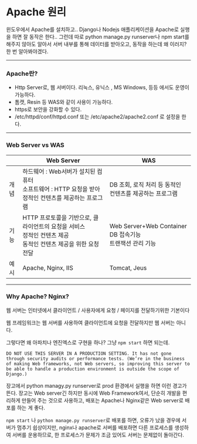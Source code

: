 # Apache 원리

윈도우에서 Apache를 설치하고.. Django나 Nodejs 애플리케이션을 Apache로 실행을 하면 잘 동작은 한다.. 그런데 따로 python manage.py runserver나 npm start를 해주지 않아도 알아서 서버 내부를 통해 데이터를 받아오고, 동작을 하는데 왜 이러지? 한 번 알아봐야겠다.

---

### Apache란?

- Http Server로, 웹 서버이다. 리눅스, 유닉스 , MS Windows, 등등 에서도 운영이 가능하다.
- 톰캣, Resin 등 WAS와 같이 사용이 가능하다.
- https로 보안을 강화할 수 있다.
-  /etc/httpd/conf/httpd.conf  또는 /etc/apache2/apache2.conf 로 설정을 한다.

---

### Web Server vs WAS



|      | Web Server                                                   | WAS                                                          |
| ---- | ------------------------------------------------------------ | ------------------------------------------------------------ |
| 개념 | 하드웨어 : Web서버가 설치된 컴퓨터<br />소프트웨어 : HTTP 요청을 받아 정적인 컨텐츠를 제공하는 프로그램 | DB 조회, 로직 처리 등 동적인 컨텐츠를 제공하는 프로그램      |
| 기능 | HTTP 프로토콜을 기반으로, 클라이언트의 요청을 서비스<br />정적인 컨텐츠 제공<br />동적인 컨텐츠 제공을 위한 요청 전달 | Web Server+Web Container<br />DB 접속기능<br />트랜잭션 관리 기능 |
| 예시 | Apache, Nginx, IIS                                           | Tomcat, Jeus                                                 |

---

### Why Apache? Nginx? 

웹  서버는 인터넷에서 클라이언트 / 사용자에게 요청 / 페이지를 전달하기위한 기본이다

웹 프레임워크는 웹 서버를 사용하여 클라이언트에 요청을 전달하지만 웹 서버는 아니다.

그렇다면 왜 아파치나 엔진엑스로 구현을 하나? 그냥 `npm start` 하면 되는데.

```
DO NOT USE THIS SERVER IN A PRODUCTION SETTING. It has not gone through security audits or performance tests. (We’re in the business of making Web frameworks, not Web servers, so improving this server to be able to handle a production environment is outside the scope of Django.)
```

장고에서 python managy.py runserver로 prod 환경에서 실행을 하면 이런 경고가 뜬다. 장고는 Web server긴 하지만 동시에 Web Framework여서, 단순히 개발을 편리하게 만들어 주는 것으로 사용하고, 배포는 Apache나 Nginx같은 Web server로 배포를 하는 게 좋다. 

`npm start` 나 `python manage.py runserver`로 배포를 하면, 오류가 났을 경우에 서버가 멈추기 쉽상이지만, nginx나 apache로 서버를 배포하면 다른 프로세스를 생성하여 서버를 운용하므로, 한 프로세스가 문제가 조금 있어도 서버는 문제없이 돌아간다.
